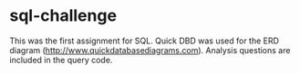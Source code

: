 # sql-challenge

This was the first assignment for SQL.  Quick DBD was used for the ERD diagram (http://www.quickdatabasediagrams.com).
Analysis questions are included in the query code.
